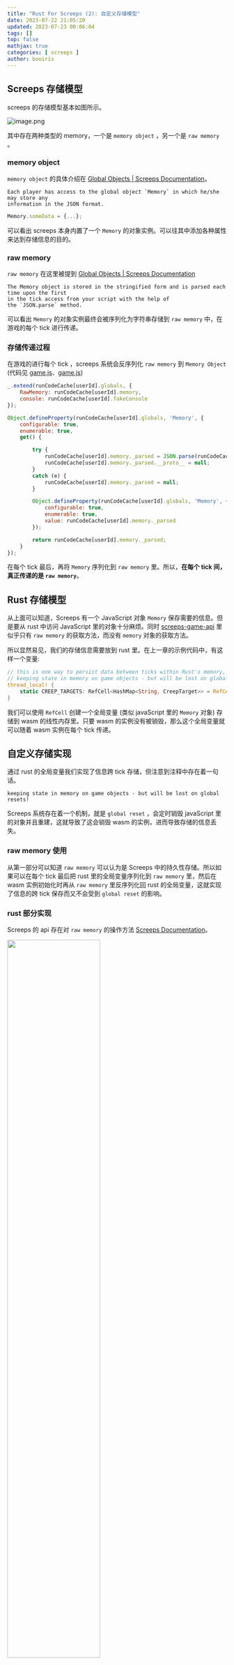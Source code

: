 ```yaml
---
title: "Rust For Screeps (2): 自定义存储模型"
date: 2023-07-22 21:05:20 
updated: 2023-07-23 00:06:04
tags: [] 
top: false
mathjax: true
categories: [ screeps ]
author: booiris
---
```


## Screeps 存储模型

screeps 的存储模型基本如图所示。

![image.png](https://cdn.jsdelivr.net/gh/booiris-cdn/img//20230722224904.png)

其中存在两种类型的 memory，一个是 `memory object` ，另一个是 `raw memory` 。

### memory object

`memory object` 的具体介绍在 [Global Objects | Screeps Documentation](https://docs.screeps.com/global-objects.html#Memory-object)。

	Each player has access to the global object `Memory` in which he/she may store any 
	information in the JSON format. 

```javascript
Memory.someData = {...};
```

可以看出 screeps 本身内置了一个 `Memory` 的对象实例。可以往其中添加各种属性来达到存储信息的目的。

### raw memory

`raw memory` 在这里被提到 [Global Objects | Screeps Documentation](https://docs.screeps.com/global-objects.html#Serialization)

	The Memory object is stored in the stringified form and is parsed each time upon the first 
	in the tick access from your script with the help of the `JSON.parse` method.

可以看出 `Memory` 的对象实例最终会被序列化为字符串存储到 `raw memory` 中，在游戏的每个 tick 进行传递。

### 存储传递过程

在游戏的进行每个 tick ，screeps 系统会反序列化 `raw memory` 到 `Memory Object` (代码见 [game.js](https://github.com/screeps/engine/blob/c6c4fc9e656f160e0e0174b0dd9a817d2dd18976/src/game/game.js#L470)、[game.js](https://github.com/screeps/engine/blob/c6c4fc9e656f160e0e0174b0dd9a817d2dd18976/src/game/game.js#L478C13-L478C76))

```javascript
_.extend(runCodeCache[userId].globals, {
	RawMemory: runCodeCache[userId].memory,
	console: runCodeCache[userId].fakeConsole
});
```

```javascript
Object.defineProperty(runCodeCache[userId].globals, 'Memory', {
	configurable: true,
	enumerable: true,
	get() {

		try {
			runCodeCache[userId].memory._parsed = JSON.parse(runCodeCache[userId].memory.get() || "{}");
			runCodeCache[userId].memory._parsed.__proto__ = null;
		}
		catch (e) {
			runCodeCache[userId].memory._parsed = null;
		}

		Object.defineProperty(runCodeCache[userId].globals, 'Memory', {
			configurable: true,
			enumerable: true,
			value: runCodeCache[userId].memory._parsed
		});

		return runCodeCache[userId].memory._parsed;
	}
});
```

在每个 tick 最后，再将 `Memory` 序列化到 `raw memory` 里。所以，**在每个 tick 间，真正传递的是 `raw memory`**。

## Rust 存储模型

从上面可以知道，Screeps 有一个 JavaScript 对象 `Memory` 保存需要的信息。但是要从 rust 中访问 JavaScript 里的对象十分麻烦。同时 [screeps-game-api](https://github.com/rustyscreeps/screeps-game-api/) 里似乎只有 `raw memory` 的获取方法，而没有 `memory` 对象的获取方法。

所以显然易见，我们的存储信息需要放到 rust 里。在上一章的示例代码中，有这样一个变量:

```rust
// this is one way to persist data between ticks within Rust's memory, as opposed to
// keeping state in memory on game objects - but will be lost on global resets!
thread_local! {
    static CREEP_TARGETS: RefCell<HashMap<String, CreepTarget>> = RefCell::new(HashMap::new());
}
```

我们可以使用 `RefCell` 创建一个全局变量 (类似 javaScript 里的 `Memory` 对象) 存储到 wasm 的线性内存里。只要 wasm 的实例没有被销毁，那么这个全局变量就可以随着 wasm 实例在每个 tick 传递。

## 自定义存储实现

通过 rust 的全局变量我们实现了信息跨 tick 存储，但注意到注释中存在着一句话。

	keeping state in memory on game objects - but will be lost on global resets!

Screeps 系统存在着一个机制，就是 `global reset` ，会定时销毁 javaScript 里的对象并且重建，这就导致了这会销毁 wasm 的实例，进而导致存储的信息丢失。

### raw memory 使用

从第一部分可以知道 `raw memory` 可以认为是 Screeps 中的持久性存储。所以如果可以在每个 tick 最后把 rust 里的全局变量序列化到 `raw memory` 里，然后在 wasm 实例初始化时再从 `raw memory` 里反序列化回 rust 的全局变量，这就实现了信息的跨 tick 保存而又不会受到 `global reset` 的影响。

### rust 部分实现

Screeps 的 api 存在对 `raw memory` 的操作方法 [Screeps Documentation](https://docs.screeps.com/api/#RawMemory)。

<img src="https://cdn.jsdelivr.net/gh/booiris-cdn/img//20230722234254.png" width=65% >

储存全局变量参考代码:

```rust
thread_local! {
    pub static GLOBAL_LONG_MEMORY: RefCell<GlobalMemory> = RefCell::new(GlobalMemory::new());
}

GLOBAL_LONG_MEMORY.with(|mem| {
	let mem = &*mem.borrow();
	let mem: String = mem.into();
	raw_memory::set(&JsString::from_str(&mem).expect("can conver global mem to string"))
});
```

其中 `GlobalMemory` 是一个结构体，并且实现了 `into String` 的方法，所以可以使用 `mem.into()` 转换为 `String` 类型，最后通过 api 的 `raw_memory::set` 方法将全局变量保存到 `raw memory` 中。

初始化全局变量参考代码:

```rust
GLOBAL_LONG_MEMORY.with(|mem| {
	let raw_memory: String = raw_memory::get()
		.try_into()
		.expect("can not get raw memory");
	if let Ok(raw_mem) = GlobalMemory::try_from(raw_memory) {
		*mem.borrow_mut() = raw_mem;
	} else {
		log::error!("old mem can not match new struct!");
		*mem.borrow_mut() = GlobalMemory::new();
	}
});
```

可以看出，**存在无法从 `raw memory` 还原回全局变量的情况** ( `GlobalMemory` 的结构出现了破坏性的更改导致无法从之前的结构反序列化回去)。这时候需要考虑构建一个在空的全局变量下还能继续运行并且还原的系统。

### javaScript 部分实现

本来存储 `raw memory` 的过程在 rust 中实现即可。但是存在一个问题，Screeps 系统运行中，某些动作 (比如 creep_move) 会使用的 `memory object` 实例，所以会对 `raw memory` 进行反序列化。为了不必要的消耗，我们可以持有一个 `mem_proxy` 对象实例，每个 tick 开始，就对 `memory object` 进行赋值，这样就不会触发反序列化，减少 cpu 消耗。

> 参考 [Screeps游戏 Memory仙术 - 简书](https://www.jianshu.com/p/c6413d67893b)

实现代码如下:

```javaScript
"use strict";
let wasm_module;

const MODULE_NAME = "rust-screep-world";

function console_error(...args) {
    console.log(...args);
    Game.notify(args.join(' '));
}

let mem_proxy = { creeps: {} }

module.exports.loop = function () {
    delete global.Memory;
    global.Memory = mem_proxy
    RawMemory._parsed = mem_proxy
    try {
        if (wasm_module) {
            wasm_module.loop();
        } else {
            // attempt to load the wasm only if there's enough bucket to do a bunch of work this tick
            if (Game.cpu.bucket < 500) {
                console.log("we are running out of time, pausing compile!!!" + JSON.stringify(Game.cpu));
                return;
            }

            // delect the module from the cache, so we can reload it
            if (MODULE_NAME in require.cache) {
                delete require.cache[MODULE_NAME];
            }
            // replace this initialize function on the module
            wasm_module = require(MODULE_NAME);
            // load the wasm instance!
            wasm_module.initialize_instance();
            // run the setup function, which configures logging
            wasm_module.setup();
            // go ahead and run the loop for its first tick
            wasm_module.loop();
        }
    } catch (error) {
        console_error("caught exception err:", error);
        if (error.stack) {
            console_error("stack trace:", error.stack);
        }
        console_error("resetting VM next tick.");
        wasm_module = null;
    }
    mem_proxy = global.Memory
}
```

